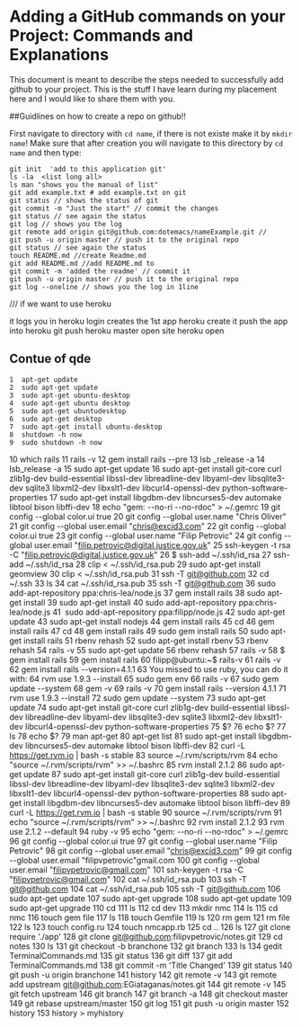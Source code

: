 Adding a GitHub commands on your Project: Commands and Explanations
======================================

This document is meant to describe the steps needed to successfully
add github to your project. This is the stuff I have learn during my placement here and I would like to share them with you.

##Guidlines on how to create a repo on github!!

First navigate to directory with `cd name`, if there is not existe make it by `mkdir name`! Make sure that after creation you will navigate to this directory by `cd name` and then type:


    git init  'add to this application git'
    ls -la  <list long all>
    ls man "shows you the manual of list"
    git add example.txt # add example.txt on git
    git status // shows the status of git
    git commit -m "Just the start" // commit the changes
    git status // see again the status
    git log // shows you the log
    git remote add origin git@github.com:dotemacs/nameExample.git //
    git push -u origin master // push it to the original repo
    git status // see again the status
    touch README.md //create Readme.md
    git add README.md //add README.md to 
    git commit -m 'added the readme' // commit it
    git push -u origin master // push it to the original repo
    git log --oneline // shows you the log in 1line


/// if we want to use heroku

it logs you in    heroku login
creates the 1st app    heroku create
it push the app into heroku    git push heroku master
open site    heroku open


## Contue of qde 

    1  apt-get update
    2  sudo apt-get update
    3  sudo apt-get ubuntu-desktop
    4  sudo apt-get ubuntu desktop
    5  sudo apt-get ubuntudesktop
    6  sudo apt-get desktop
    7  sudo apt-get install ubuntu-desktop
    8  shutdown -h now
    9  sudo shutdown -h now
   10  which rails
   11  rails -v
   12  gem  install rails --pre
   13  lsb _release -a 
   14  lsb_release -a
   15  sudo apt-get update
   16  sudo apt-get install git-core curl zlib1g-dev build-essential libssl-dev libreadline-dev libyaml-dev libsqlite3-dev sqlite3 libxml2-dev libxslt1-dev libcurl4-openssl-dev python-software-properties
   17  sudo apt-get install libgdbm-dev libncurses5-dev automake libtool bison libffi-dev
   18  echo "gem: --no-ri --no-rdoc" > ~/.gemrc
   19  git config --global color.ui true
   20  git config --global user.name "Chris Oliver"
   21  git config --global user.email "chris@excid3.com"
   22  git config --global color.ui true
   23  git config --global user.name "Filip Petrovic"
   24  git config --global user.email "filip.petrovic@digital.justice.gov.uk"
   25  ssh-keygen -t rsa -C "filip.petrovic@digital.justice.gov.uk"
   26  $ ssh-add ~/.ssh/id_rsa
   27  ssh-add ~/.ssh/id_rsa
   28  clip < ~/.ssh/id_rsa.pub
   29  sudo apt-get install geomview
   30  clip < ~/.ssh/id_rsa.pub
   31  ssh -T git@github.com
   32  cd ~/.ssh
   33  ls
   34  cat ~/.ssh/id_rsa.pub
   35  ssh -T git@github.com
   36  sudo add-apt-repository ppa:chris-lea/node.js
   37  gem install rails
   38  sudo apt-get install <selceted package>
   39  sudo apt-get install <ruby>
   40  sudo add-apt-repository ppa:chris-lea/node.js
   41  
sudo add-apt-repository ppa:filipp/node.js
   42  sudo apt-get update
   43  sudo apt-get install nodejs
   44  gem install rails
   45  cd
   46  gem install rails
   47  cd
   48  gem install rails
   49  sudo gem install rails
   50  sudo apt-get install rails
   51  rbenv rehash
   52  sudo apt-get install rbenv
   53  rbenv rehash
   54  rails -v 
   55  sudo apt-get update
   56  rbenv rehash
   57  rails -v 
   58  $ gem install rails
   59  gem install rails
   60  filipp@ubuntu:~$ rails-v
   61  rails -v
   62  gem install rails --version=4.1.1
   63  You missed to use ruby, you can do it with:
   64  rvm use 1.9.3 --install
   65  sudo gem env
   66  rails -v
   67  sudo gem update --system
   68  gem -v
   69  rails -v
   70  gem install rails --version 4.1.1
   71  rvm use 1.9.3 --install
   72  sudo gem update --system
   73  sudo apt-get update
   74  sudo apt-get install git-core curl zlib1g-dev build-essential libssl-dev libreadline-dev libyaml-dev libsqlite3-dev sqlite3 libxml2-dev libxslt1-dev libcurl4-openssl-dev python-software-properties
   75  $?
   76  echo $?
   77  ls
   78  echo $?
   79  man apt-get
   80  apt-get list
   81  sudo apt-get install libgdbm-dev libncurses5-dev automake libtool bison libffi-dev
   82  curl -L https://get.rvm.io | bash -s stable
   83  source ~/.rvm/scripts/rvm
   84  echo "source ~/.rvm/scripts/rvm" >> ~/.bashrc
   85  rvm install 2.1.2
   86  sudo apt-get update
   87  sudo apt-get install git-core curl zlib1g-dev build-essential libssl-dev libreadline-dev libyaml-dev libsqlite3-dev sqlite3 libxml2-dev libxslt1-dev libcurl4-openssl-dev python-software-properties
   88  sudo apt-get install libgdbm-dev libncurses5-dev automake libtool bison libffi-dev
   89  curl -L https://get.rvm.io | bash -s stable
   90  source ~/.rvm/scripts/rvm
   91  echo "source ~/.rvm/scripts/rvm" >> ~/.bashrc
   92  rvm install 2.1.2
   93  rvm use 2.1.2 --default
   94  ruby -v
   95  echo "gem: --no-ri --no-rdoc" > ~/.gemrc
   96  git config --global color.ui true
   97  git config --global user.name "Filip Petrovic"
   98  git config --global user.email "chris@excid3.com"
   99  git config --global user.email "filipvpetrovic"gmail.com
  100  git config --global user.email "filipvpetrovic@gmail.com"
  101  ssh-keygen -t rsa -C "filipvpetrovic@gmail.com"
  102  cat ~/.ssh/id_rsa.pub
  103  ssh -T git@github.com
  104  cat ~/.ssh/id_rsa.pub
  105  ssh -T git@github.com
  106  sudo apt-get update
  107  sudo apt-get upgrade
  108  sudo apt-get update
  109  sudo apt-get upgrade
  110  cd
  111  ls
  112  cd dev
  113  mkdir nmc
  114  ls
  115  cd nmc
  116  touch gem file
  117  ls
  118  touch Gemfile
  119  ls
  120  rm gem
  121  rm file
  122  ls
  123  touch config.ru
  124  touch nmcapp.rb
  125  cd ..
  126  ls
  127  git clone require './app'
  128  git clone git@github.com:filipvpetrovic/notes.git
  129  cd notes
  130  ls
  131  git checkout -b branchone
  132  git branch
  133  ls
  134  gedit TerminalCommands.md
  135  git status
  136  git diff
  137  git add TerminalCommands.md
  138  git commit -m 'Title Changed'
  139  git status
  140  git push -u origin branchone
  141  history
  142  git remote -v
  143  git remote add upstream git@github.com:EGiataganas/notes.git
  144  git remote -v
  145  git fetch upstream 
  146  git branch 
  147  git branch -a
  148  git checkout master 
  149  git rebase upstream/master
  150  git log
  151  git push -u origin master 
  152  history
  153  history > myhistory 

